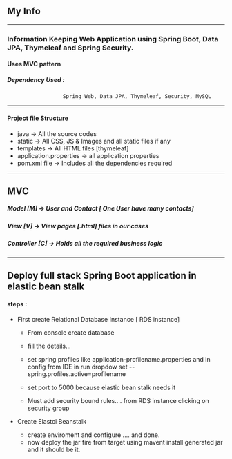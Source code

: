 ## My Info
------------
### Information Keeping Web Application using Spring Boot, Data JPA, Thymeleaf and Spring  Security.

#### Uses MVC pattern

##### Dependency Used : 
                      Spring Web, Data JPA, Thymeleaf, Security, MySQL 
                      
----------------------------------------------------------------------
#### Project file Structure

- java -> All the source codes
- static -> All CSS, JS & Images and all static files if any
- templates -> All HTML files [thymeleaf]
- application.properties -> all application properties
- pom.xml file -> Includes all the dependencies required 
----------------------------------------------------------------------

MVC
-------- 
##### Model [M] -> User and Contact [ One User have many contacts]

##### View [V] -> View pages [.html] files in our cases

##### Controller [C] -> Holds all the required business logic

---------------------------------------------------------------

## Deploy full stack Spring Boot application in elastic bean stalk

####  steps : 

- First create Relational Database Instance [ RDS instance]
   - From console create database
   - fill the details...
   - set spring profiles like application-profilename.properties and in config from IDE in run dropdow set --spring.profiles.active=profilename
   - set port to 5000 because elastic bean stalk needs it

  - Must add security bound rules.... from RDS instance clicking on security group
  
- Create Elastci Beanstalk
  - create enviroment and configure .... and done. 
  - now deploy the jar fire from target using mavent install generated jar and it should be it. 

                      
